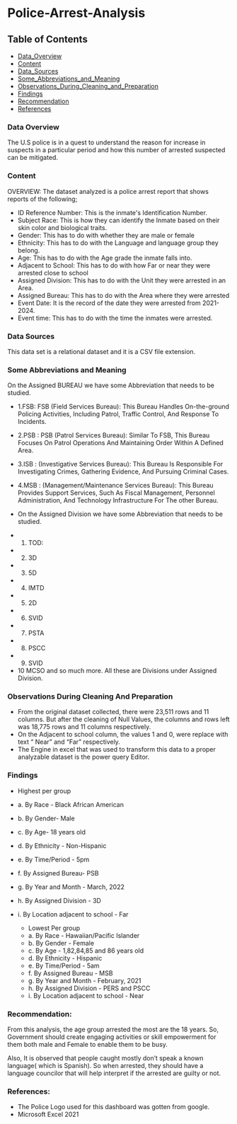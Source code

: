 # Police-Arrest-Analysis

## Table of Contents

- [Data_Overview](#data-overview)
- [Content](#content)
- [Data_Sources](#data-sources)
- [Some_Abbreviations_and_Meaning](#some-abbreviations-and-meaning)
- [Observations_During_Cleaning_and_Preparation](#observations-during-cleaning-and-preparation)
- [Findings](#findings)
- [Recommendation](#recommendation)
- [References](#references)

### Data Overview

The U.S police is in a quest to understand the reason for increase in suspects in a particular period and how this number of arrested suspected can be mitigated.

### Content

OVERVIEW:
The dataset analyzed is a police arrest report that shows reports of the following;

- ID Reference Number: This is the inmate's Identification Number.
- Subject Race: This is how they can identify the Inmate based on their skin color and biological traits.
- Gender: This has to do with whether they are male or female
- Ethnicity: This has to do with the Language and language group they belong.
- Age: This has to do with the Age grade the inmate falls into.
- Adjacent to School: This has to do with how Far or near they were arrested close to school
- Assigned Division: This has to do with the Unit they were arrested in an Area.
- Assigned Bureau: This has to do with the Area where they were arrested
- Event Date: It is the record of the date they were arrested from 2021-2024.
- Event time: This has to do with the time the inmates were arrested.
 
### Data Sources

This data set is a relational dataset and it is a CSV file extension.


### Some Abbreviations and Meaning

On the Assigned BUREAU we have some Abbreviation that needs to be studied.

* 1.FSB: FSB (Field Services Bureau): This Bureau Handles On-the-ground Policing Activities, Including Patrol, Traffic Control, And Response To Incidents.

* 2.PSB : PSB (Patrol Services Bureau): Similar To FSB, This Bureau Focuses On Patrol Operations And Maintaining Order Within A Defined Area.

* 3.ISB : (Investigative Services Bureau): This Bureau Is Responsible For Investigating Crimes, Gathering Evidence, And Pursuing Criminal Cases.

* 4.MSB : (Management/Maintenance Services Bureau): This Bureau Provides Support Services, Such As Fiscal Management, Personnel Administration, And Technology Infrastructure For The other Bureau.

- On the Assigned Division we have some Abbreviation that needs to be studied.
* 1. TOD: 
* 2. 3D
* 3. 5D
* 4. IMTD
* 5. 2D
* 6. SVID
* 7. PSTA
* 8. PSCC
* 9. SVID
* 10 MCSO and so much more.
	 All these are Divisions under Assigned Division.

### Observations During Cleaning And Preparation

- From the original dataset collected, there were 23,511 rows and 11 columns. But after the cleaning of      Null Values, the columns and rows left was 18,775 rows and 11 columns respectively.
- On the Adjacent to school column, the values 1 and 0, were replace with text “ Near” and “Far”     respectively.
- The Engine in excel that was used to transform this data to a proper analyzable dataset is the power     query Editor.

### Findings

-  Highest per group
* a. By Race - Black African American
* b. By Gender- Male
* c. By Age- 18 years old
* d. By Ethnicity - Non-Hispanic
* e. By Time/Period - 5pm
* f. By Assigned Bureau- PSB
* g. By Year and Month - March, 2022
* h. By Assigned Division - 3D
* i. By Location adjacent to school - Far

  - Lowest Per group
  * a. By Race - Hawaiian/Pacific Islander
  * b. By Gender - Female
  * c. By Age - 1,82,84,85 and 86 years old
  * d. By Ethnicity - Hispanic
  * e. By Time/Period - 5am
  * f. By Assigned Bureau - MSB
  * g. By Year and Month - February, 2021
  * h. By Assigned Division - PERS and PSCC
  * i. By Location adjacent to school - Near


### Recommendation:
  
From this analysis, the age group arrested the most are the 18 years. So, Government should create     engaging activities or skill empowerment for them both male and Female to enable them to be busy.

Also, It is observed that people caught mostly don’t speak a known language( which is Spanish). So when arrested, they should have a language councilor that will help interpret if the arrested are guilty or not.


### References:
* The Police Logo used for this dashboard was gotten from google.
* Microsoft Excel 2021 






